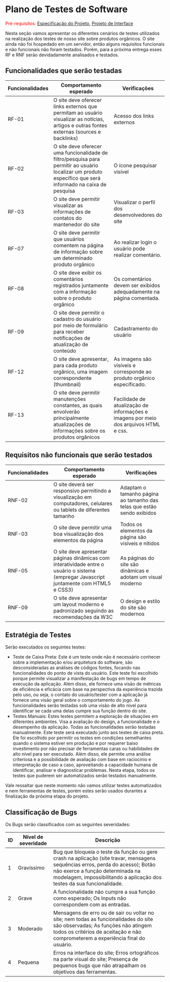 # Plano de Testes de Software

<span style="color:red">Pré-requisitos: <a href="2-Especificação do Projeto.md"> Especificação do Projeto</a></span>, <a href="3-Projeto de Interface.md"> Projeto de Interface</a>

Nesta seção vamos apresentar os diferentes cenários de testes utilizados na realização dos testes de nosso site sobre produtos orgânicos. O site ainda não foi hospedado em um servidor, então alguns requisitos funcionais e não funcionais não foram testados. Porém, para a próxima entrega esses RF e RNF serão devidadamente analisados e testados.

## Funcionalidades que serão testadas

|Funcionalidades     | Comportamento esperado |Verificações|
|--------------------|------------------------------------|----------------------------------------|
|RF-01           | O site deve oferecer links externos que permitam ao usuário visualizar as notícias, artigos e outras fontes externas (sources e backlinks)| Acesso dos links externos|
|RF-02           | O site deve oferecer uma funcionalidade de filtro/pesquisa para permitir ao usuário localizar um produto específico que será informado na caixa de pesquisa| O ícone pesquisar visível
|RF-03       | O site deve permitir visualizar as informações de contatos do mantenedor do site| Visualizar o perfil dos desenvolvedores do site | 
|RF-07       | O site deve permitir que usuários comentem na página de informação sobre um determinado produto orgânico| Ao realizar login o usuário pode realizar comentário. 
|RF-08       | O site deve exibir os comentários registrados juntamente com a informação sobre o produto orgânico| Os comentários devem ser exibidos adequadamente na página comentada.
|RF-09       | O site deve permitir o cadastro do usuário por meio de formulário para receber notificações de atualização de conteúdo| Cadastramento do usuário
|RF-12       | O site deve apresentar, para cada produto orgânico, uma imagem correspondente (thumbnail)| As imagens são visíveis e corresponde ao produto orgânico específicado.
|RF-13       | O site deve permitir manutenções constantes, as quais envolverão principalmente atualizações de informações sobre os produtos orgânicos| Facilidade de atualização de informações e imagens por meio dos arquivos HTML e css.

## Requisitos não funcionais que serão testados

|Funcionalidades     | Comportamento esperado |Verificações|
|--------------------|------------------------------------|----------------------------------------|
|RNF-02          | O site deverá ser responsivo permitindo a visualização em computadores, celulares ou tablets de diferentes tamanho| Adaptam o tamanho página ao tamanho das telas que estão sendo exibidos|
|RNF-03          | O site deve permitir uma boa visualização dos elementos da página| Todos os elementos da página são visíveis e nítidos
|RNF-05       | O site deve apresentar páginas dinâmicas com interatividade entre o usuário o sistema (empregar Javascript juntamente com HTML5 e CSS3)| As páginas do site são dinâmicas e adotam um visual moderno| 
|RNF-09       | O site deve apresentar um layout moderno e padronizado seguindo as recomendações da W3C| O design e estilo do site são modernos 

 
## Estratégia de Testes 

Serão executados os seguintes testes: 


 - Teste de Caixa Preta: Este é um teste onde não é necessário conhecer sobre a implementação e/ou arquitetura do software, são desconsideradas as análises de códigos fontes, focando nas funcionalidades do ponto de vista do usuário. Este teste foi escolhido porque permite visualizar a manifestação de bugs em tempo de execução da aplicação. Além disso, ele fornece uma visão de métricas de eficiência e eficácia com base na perspectiva da experiência trazida pelo uso, ou seja, o contato do usuário/tester com a aplicação já fornece uma visão geral sobre o comportamento do jogo. As funcionalidades serão testadas sob uma visão de alto nível para identificar se cada uma delas cumpre sua função dentro do site. 
 - Testes Manuais: Estes testes permitem a exploração de situações em diferentes ambientes. Visa a avaliação do design, a funcionalidade e o desempenho da aplicação. Todas as funcionalidades serão testadas manualmente. Este teste será executado junto aos testes de caixa preta. Ele foi escolhido por permitir os testes em condições semelhantes quando o sistema estiver em produção e por requerer baixo investimento por não precisar de ferramentas caras ou habilidades de alto nível para ser executado. Além disso, ele permite uma análise criteriosa e a possibilidade de avaliação com base em raciocínio e interpretação de caso a caso, aproveitando a capacidade humana de identificar, analisar e diagnosticar problemas. Nesta etapa, todos os testes que puderem ser automatizados serão testados manualmente. 


Vale ressaltar que neste momento não vamos utilizar testes automatizados e nem ferramentas de testes, porém estes serão usados durantes a finalização da próxima etapa do projeto.

##	Classificação de Bugs

Os Bugs serão classificados com as seguintes severidades:

|ID     | Nível de severidade |Descrição|
|--------------------|------------------------------------|----------------------------------------|
|1          | Gravíssimo| Bug que bloqueia o teste da função ou gere crash na aplicação (site travar, mensagens sequências erros, perda do acesso); Botão não exerce a função determinada na modelagem, impossibilitando a aplicação dos testes da sua funcionalidade.
|2          | Grave| A funcionalidade não cumpre a sua função como esperado; Os Inputs não correspondem com as entradas. 
|3       | Moderado| Mensagens de erro ou de sair ou voltar no site; nem todas as funcionalidades do site são observadas; As funções não atingem todos os critérios de aceitação e não comprometerem a experiência final do usuário.
|4       | Pequena| Erros na interface do site; Erros ortográficos na parte visual do site; Presença de pequenos bugs que não atrapalham os objetivos das ferramentas.





